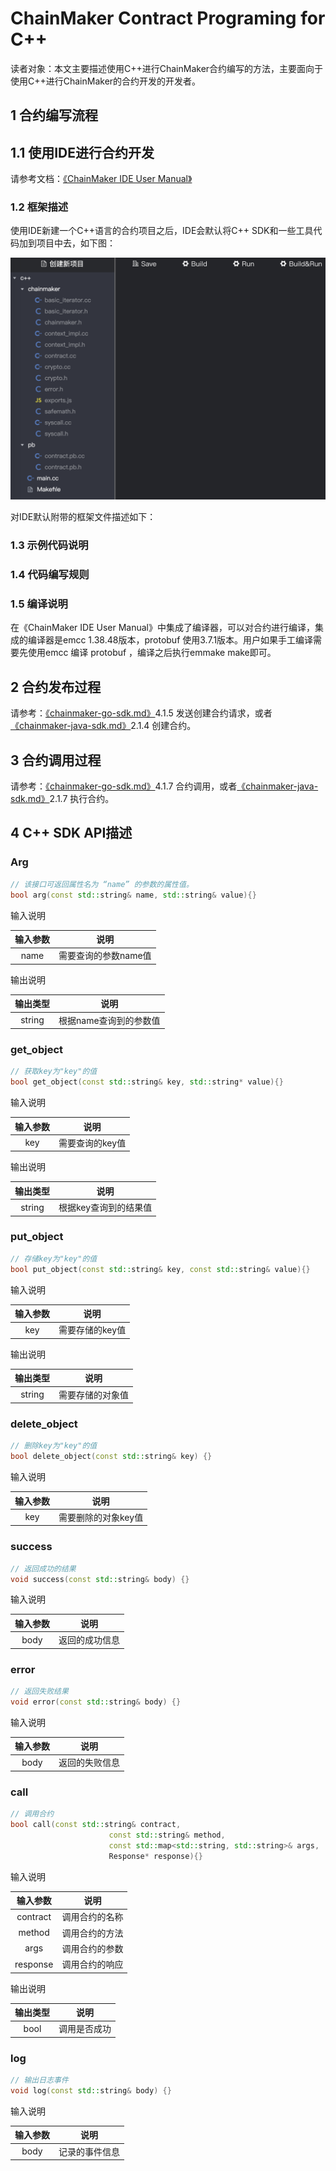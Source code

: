 

# ChainMaker Contract Programing for C++

读者对象：本文主要描述使用C++进行ChainMaker合约编写的方法，主要面向于使用C++进行ChainMaker的合约开发的开发者。

## 1 合约编写流程

## 1.1 使用IDE进行合约开发

请参考文档：[《ChainMaker IDE User Manual》](./chainmaker-ide-user-manual.md)

### 1.2 框架描述

使用IDE新建一个C++语言的合约项目之后，IDE会默认将C++ SDK和一些工具代码加到项目中去，如下图：

<img src="../images/cpp-frame.png" alt="cpp-frame.png" style="zoom:50%;" />

对IDE默认附带的框架文件描述如下：

### 1.3 示例代码说明

### 1.4 代码编写规则

### 1.5 编译说明

在《ChainMaker IDE User Manual》中集成了编译器，可以对合约进行编译，集成的编译器是emcc 1.38.48版本，protobuf 使用3.7.1版本。用户如果手工编译需要先使用emcc 编译 protobuf ，编译之后执行emmake make即可。

## 2 合约发布过程

请参考：[《chainmaker-go-sdk.md》](./chainmaker-go-sdk.md)4.1.5 发送创建合约请求，或者[《chainmaker-java-sdk.md》](./chainmaker-java-sdk.md)2.1.4 创建合约。

## 3 合约调用过程

请参考：[《chainmaker-go-sdk.md》](./chainmaker-go-sdk.md)4.1.7 合约调用，或者[《chainmaker-java-sdk.md》](./chainmaker-java-sdk.md)2.1.7 执行合约。



## 4 C++ SDK API描述

### Arg

```c++
// 该接口可返回属性名为 “name” 的参数的属性值。
bool arg(const std::string& name, std::string& value){}
```

输入说明

| 输入参数 | 说明                 |
| :------: | -------------------- |
|   name   | 需要查询的参数name值 |

输出说明

| 输出类型 | 说明                   |
| :------: | ---------------------- |
|  string  | 根据name查询到的参数值 |

###  get_object

```c++
// 获取key为"key"的值
bool get_object(const std::string& key, std::string* value){}
```

输入说明

| 输入参数 | 说明            |
| :------: | --------------- |
|   key    | 需要查询的key值 |

输出说明

| 输出类型 | 说明                  |
| :------: | --------------------- |
|  string  | 根据key查询到的结果值 |

###  put_object

```c++
// 存储key为"key"的值
bool put_object(const std::string& key, const std::string& value){}
```

输入说明

| 输入参数 | 说明            |
| :------: | --------------- |
|   key    | 需要存储的key值 |

输出说明

| 输出类型 | 说明             |
| :------: | ---------------- |
|  string  | 需要存储的对象值 |

###  delete_object

```c++
// 删除key为"key"的值
bool delete_object(const std::string& key) {}
```

输入说明

| 输入参数 | 说明                |
| :------: | ------------------- |
|   key    | 需要删除的对象key值 |

### success

```c++
// 返回成功的结果
void success(const std::string& body) {}
```

输入说明

| 输入参数 | 说明           |
| :------: | -------------- |
|   body   | 返回的成功信息 |

### error

```c++
// 返回失败结果
void error(const std::string& body) {}
```

输入说明

| 输入参数 | 说明           |
| :------: | -------------- |
|   body   | 返回的失败信息 |

### call

```c++
// 调用合约
bool call(const std::string& contract,
                      const std::string& method,
                      const std::map<std::string, std::string>& args,
                      Response* response){}
```

输入说明

| 输入参数 | 说明           |
| :------: | -------------- |
| contract | 调用合约的名称 |
|  method  | 调用合约的方法 |
|   args   | 调用合约的参数 |
| response | 调用合约的响应 |

输出说明

| 输出类型 | 说明         |
| :------: | ------------ |
|   bool   | 调用是否成功 |

### log

```c++
// 输出日志事件
void log(const std::string& body) {}
```

输入说明

| 输入参数 | 说明           |
| :------: | -------------- |
|   body   | 记录的事件信息 |

### 